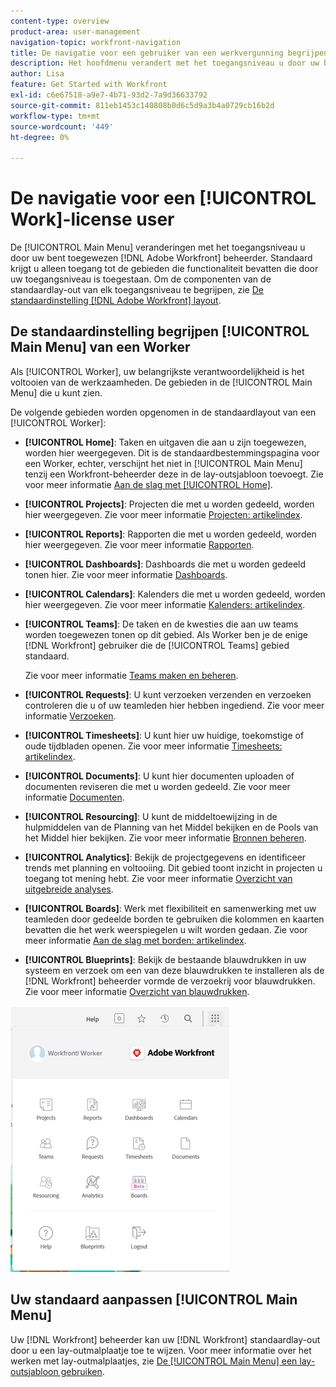 ```yaml
---
content-type: overview
product-area: user-management
navigation-topic: workfront-navigation
title: De navigatie voor een gebruiker van een werkvergunning begrijpen
description: Het hoofdmenu verandert met het toegangsniveau u door uw bent toegewezen [!DNL Adobe Workfront] beheerder. Standaard krijgt u alleen toegang tot de gebieden die functionaliteit bevatten die door uw toegangsniveau is toegestaan.
author: Lisa
feature: Get Started with Workfront
exl-id: c6e67518-a9e7-4b71-93d2-7a9d36633792
source-git-commit: 811eb1453c140808b0d6c5d9a3b4a0729cb16b2d
workflow-type: tm+mt
source-wordcount: '449'
ht-degree: 0%

---
```


# De navigatie voor een [!UICONTROL Work]-license user

De [!UICONTROL Main Menu] veranderingen met het toegangsniveau u door uw bent toegewezen [!DNL Adobe Workfront] beheerder. Standaard krijgt u alleen toegang tot de gebieden die functionaliteit bevatten die door uw toegangsniveau is toegestaan. Om de componenten van de standaardlay-out van elk toegangsniveau te begrijpen, zie [De standaardinstelling [!DNL Adobe Workfront] layout](../../../administration-and-setup/customize-workfront/use-layout-templates/about-the-default-wf-layout.md).

## De standaardinstelling begrijpen [!UICONTROL Main Menu] van een Worker

Als [!UICONTROL Worker], uw belangrijkste verantwoordelijkheid is het voltooien van de werkzaamheden. De gebieden in de [!UICONTROL Main Menu] die u kunt zien.

De volgende gebieden worden opgenomen in de standaardlayout van een [!UICONTROL Worker]:

* **[!UICONTROL Home]**: Taken en uitgaven die aan u zijn toegewezen, worden hier weergegeven. Dit is de standaardbestemmingspagina voor een Worker, echter, verschijnt het niet in [!UICONTROL Main Menu] tenzij een Workfront-beheerder deze in de lay-outsjabloon toevoegt.  Zie voor meer informatie [Aan de slag met [!UICONTROL Home]](../../../workfront-basics/using-home/using-the-home-area/get-started-with-home.md).

* **[!UICONTROL Projects]**: Projecten die met u worden gedeeld, worden hier weergegeven. Zie voor meer informatie [Projecten: artikelindex](../../../manage-work/projects/projects-overview.md).

* **[!UICONTROL Reports]**: Rapporten die met u worden gedeeld, worden hier weergegeven. Zie voor meer informatie [Rapporten](../../../reports-and-dashboards/reports/reports-overview.md).

* **[!UICONTROL Dashboards]**: Dashboards die met u worden gedeeld tonen hier. Zie voor meer informatie [Dashboards](../../../reports-and-dashboards/dashboards/dashboards-overview.md).

* **[!UICONTROL Calendars]**: Kalenders die met u worden gedeeld, worden hier weergegeven. Zie voor meer informatie [Kalenders: artikelindex](../../../reports-and-dashboards/reports/calendars/calendars.md).

* **[!UICONTROL Teams]**: De taken en de kwesties die aan uw teams worden toegewezen tonen op dit gebied. Als Worker ben je de enige [!DNL Workfront] gebruiker die de [!UICONTROL Teams] gebied standaard.

  Zie voor meer informatie [Teams maken en beheren](../../../people-teams-and-groups/create-and-manage-teams/create-and-mange-teams.md).

* **[!UICONTROL Requests]**: U kunt verzoeken verzenden en verzoeken controleren die u of uw teamleden hier hebben ingediend. Zie voor meer informatie [Verzoeken](../../../manage-work/requests/requests-overview.md).

* **[!UICONTROL Timesheets]**: U kunt hier uw huidige, toekomstige of oude tijdbladen openen. Zie voor meer informatie [Timesheets: artikelindex](../../../timesheets/timesheets-all.md).

* **[!UICONTROL Documents]**: U kunt hier documenten uploaden of documenten reviseren die met u worden gedeeld. Zie voor meer informatie [Documenten](../../../documents/documents-overview.md).

* **[!UICONTROL Resourcing]**: U kunt de middeltoewijzing in de hulpmiddelen van de Planning van het Middel bekijken en de Pools van het Middel hier bekijken. Zie voor meer informatie [Bronnen beheren](../../../resource-mgmt/manage-resources.md).

* **[!UICONTROL Analytics]**: Bekijk de projectgegevens en identificeer trends met planning en voltooiing. Dit gebied toont inzicht in projecten u toegang tot mening hebt. Zie voor meer informatie [Overzicht van uitgebreide analyses](../../../enhanced-analytics/enhanced-analytics-overview.md).

* **[!UICONTROL Boards]**: Werk met flexibiliteit en samenwerking met uw teamleden door gedeelde borden te gebruiken die kolommen en kaarten bevatten die het werk weerspiegelen u wilt worden gedaan. Zie voor meer informatie [Aan de slag met borden: artikelindex](../../../agile/get-started-with-boards/get-started-with-boards.md).

* **[!UICONTROL Blueprints]**: Bekijk de bestaande blauwdrukken in uw systeem en verzoek om een van deze blauwdrukken te installeren als de [!DNL Workfront] beheerder vormde de verzoekrij voor blauwdrukken. Zie voor meer informatie [Overzicht van blauwdrukken](../../../administration-and-setup/blueprints/blueprints-overview.md).

![](assets/worker-main-menu-350x426.png)

## Uw standaard aanpassen [!UICONTROL Main Menu]

Uw [!DNL Workfront] beheerder kan uw [!DNL Workfront] standaardlay-out door u een lay-outmalplaatje toe te wijzen. Voor meer informatie over het werken met lay-outmalplaatjes, zie  [De [!UICONTROL Main Menu] een lay-outsjabloon gebruiken](../../../administration-and-setup/customize-workfront/use-layout-templates/customize-main-menu.md).
